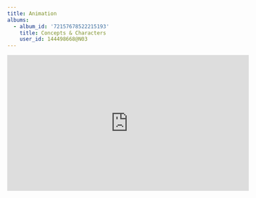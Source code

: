 ```yaml
---
title: Animation
albums:
  - album_id: '72157678522215193'
    title: Concepts & Characters
    user_id: 144498668@N03
---
```

<div class="video-wrapper"><iframe width="560" height="315" src="https://www.youtube.com/embed/videoseries?list=PLftT3bWXatb2F2wbpZJIkMPtZ7edgr7k_" frameborder="0" gesture="media" allowfullscreen class="video"></iframe></div>
